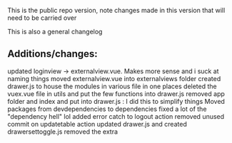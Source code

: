 This is the public repo version, note changes made in this version that will need to be carried over

This is also a general changelog


## Additions/changes:
updated loginview -> externalview.vue. Makes more sense and i suck at naming things
moved externalview.vue into externalviews folder
created drawer.js to house the modules in various file in one places
deleted the vuex.vue file in utils and put the few functions into drawer.js
removed app folder and index and put into drawer.js : I did this to simplify things 
Moved packages from devdependencies to dependencies
fixed a lot of the "dependency hell" lol
added error catch to logout action
removed unused commit on updatetable action
updated drawer.js and created drawersettoggle.js
removed the extra <template> in the same slot that was unnecessary in Complextables.vue




## Made/Clarified documenting comments to explain code in:
router index.js
router paths.js
getters.js
actions.js
LoginForm.vue
app.vue
drawer.js